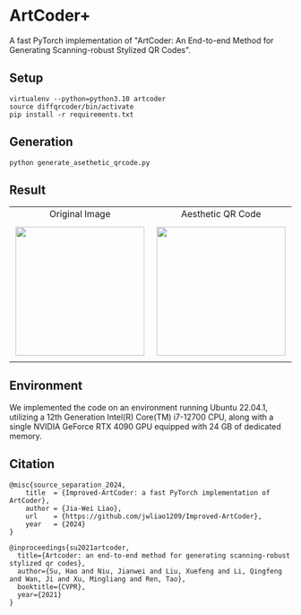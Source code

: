 # ArtCoder+

A fast PyTorch implementation of "ArtCoder: An End-to-end Method for Generating Scanning-robust Stylized QR Codes".


## Setup
```
virtualenv --python=python3.10 artcoder
source diffqrcoder/bin/activate
pip install -r requirements.txt
```

## Generation
```
python generate_asethetic_qrcode.py
```

## Result
<table>
    <tr>
        <td align="center">Original Image</td>
        <td align="center">Aesthetic QR Code</td> 
    </tr>
    <tr>
        <td height="250" width="280" align="center"><div align=center><img src="https://github.com/jwliao1209/Improved-ArtCoder/blob/main/images/boy.jpg" width="230" /></td>
        <td height="250" width="280" align="center"><div align=center><img src="https://github.com/jwliao1209/Improved-ArtCoder/blob/main/results/image.jpg" width="230" /></td>
    </tr>
</table>


## Environment
We implemented the code on an environment running Ubuntu 22.04.1, utilizing a 12th Generation Intel(R) Core(TM) i7-12700 CPU, along with a single NVIDIA GeForce RTX 4090 GPU equipped with 24 GB of dedicated memory.


## Citation
```
@misc{source_separation_2024,
    title  = {Improved-ArtCoder: a fast PyTorch implementation of ArtCoder},
    author = {Jia-Wei Liao},
    url    = {https://github.com/jwliao1209/Improved-ArtCoder},
    year   = {2024}
}
```

```
@inproceedings{su2021artcoder,
  title={Artcoder: an end-to-end method for generating scanning-robust stylized qr codes},
  author={Su, Hao and Niu, Jianwei and Liu, Xuefeng and Li, Qingfeng and Wan, Ji and Xu, Mingliang and Ren, Tao},
  booktitle={CVPR},
  year={2021}
}
```
